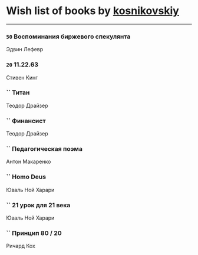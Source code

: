 # Wish list of books by [kosnikovskiy](https://plus.google.com/u/0/118261627879855357372/)
---

### `50` Воспоминания биржевого спекулянта
Эдвин Лефевр

### `20` 11.22.63
Стивен Кинг

### `` Титан
Теодор Драйзер

### `` Финансист
Теодор Драйзер

### `` Педагогическая поэма
Антон Макаренко

### `` Homo Deus
Юваль Ной Харари

### `` 21 урок для 21 века
Юваль Ной Харари

### `` Принцип 80 / 20
Ричард Кох

